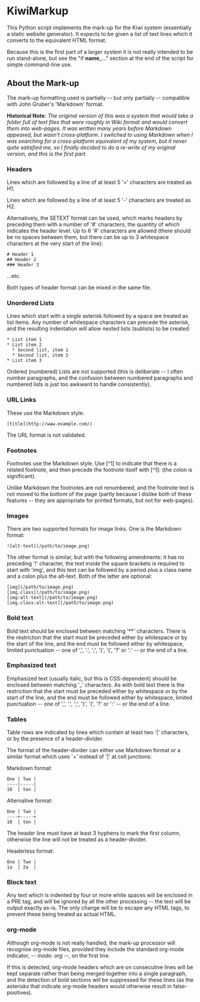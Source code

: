 # KiwiMarkup

This Python script implements the mark-up for the Kiwi system (essentially a
static website generator). It expects to be given a list of text lines
which it converts to the equivalent HTML format.

Because this is the first part of a larger system it is not really intended to
be run stand-alone, but see the "if __name___..." section at the end of the
script for simple command-line use.

## About the Mark-up

The mark-up formatting used is partially -- but only partially -- compatible
with John Gruber's 'Markdown' format.

**Historical Note**: _The original version of this was a system that would
take a folder full of text files that were roughly in Wiki format and would
convert them into web-pages. It was written many years before Markdown
appeared, but wasn't cross-platform. I switched to using Markdown when I was
searching for a cross-platform equivalent of my system, but it never quite
satisfied me, so I finally decided to do a re-write of my original version,
and this is the first part._

### Headers

Lines which are followed by a line of at least 5 '=' characters
are treated as H1.

Lines which are followed by a line of at least 5 '-' characters
are treated as H2.

Alternatively, the SETEXT format can be used, which marks headers by preceding
them with a number of '#' characters, the quantity of which indicates the
header level. Up to 6 '#' characters are allowed (there should be no spaces
between them, but there can be up to 3 whitespace characters at the very start
of the line):

    # Header 1
    ## Header 2
    ### Header 3

...etc.

Both types of header format can be mixed in the same file.

### Unordered Lists

Lines which start with a single asterisk followed by a space are treated as
list items. Any number of whitespace characters can precede the asterisk, and
the resulting indentation will allow nested lists (sublists) to be created:

    * List item 1
    * List item 2
      * Second list, item 1
      * Second list, item 2
    * List item 3

Ordered (numbered) Lists are not supported (this is deliberate -- I often
number paragraphs, and the confusion between numbered paragraphs and numbered
lists is just too awkward to handle consistently).

### URL Links

These use the Markdown style:

    [title](http://www.example.com/)

The URL format is not validated.

### Footnotes

Footnotes use the Markdown style. Use [^1] to indicate that there is a related
footnote, and then precede the footnote itself with [^1]: (the colon is
significant).

Unlike Markdown the footnotes are not renumbered, and the footnote text is not
moved to the bottom of the page (partly because I dislike both of these
features -- they are appropriate for printed formats, but not for web-pages).

### Images

There are two supported formats for image links. One is the Markdown format:

    ![alt-text](/path/to/image.png)

The other format is similar, but with the following amendments: it has no
preceding '!' character, the text inside the square brackets is required to
start with 'img', and this text can be followed by a period plus a class name
and a colon plus the alt-text. Both of the latter are optional:

    [img](/path/to/image.png)
    [img.class](/path/to/image.png)
    [img:alt-text](/path/to/image.png)
    [img.class:alt-text](/path/to/image.png)

### Bold text

Bold text should be enclosed between matching '**' characters. There is the
restriction that the start must be preceded either by whitespace or by the
start of the line, and the end must be followed either by whitespace, limited
punctuation -- one of ',', '.', ';', ')', '(', '?' or ':' -- or the end of a
line.

### Emphasized text

Emphasized text (usually italic, but this is CSS-dependent) should be enclosed
between matching '_' characters. As with bold text there is the restriction
that the start must be preceded either by whitespace or by the start of the
line, and the end must be followed either by whitespace, limited punctuation
-- one of ',', '.', ';', ')', '(', '?' or ':' -- or the end of a line.

### Tables

Table rows are indicated by lines which contain at least two '|' characters,
or by the presence of a header-divider.

The format of the header-divider can either use Markdown format or a similar
format which uses '+' instead of '|' at cell junctions:

Markdown format:

    One | Two |
    ----|-----|
    10  | ten |

Alternative format:

    One | Two |
    ----+-----+
    10  | ten |

The header line must have at least 3 hyphens to mark the first column,
otherwise the line will not be treated as a header-divider.

Headerless format:

    One | Two |
    1a  | 2a  |

### Block text

Any text which is indented by four or more white spaces will be enclosed in a
PRE tag, and will be ignored by all the other processing -- the text will be
output exactly as-is. The only change will be to escape any HTML tags, to
prevent these being treated as actual HTML.

### org-mode

Although org-mode is not really handled, the mark-up processor will recognise
org-mode files, provided they include the standard org-mode indicator,
-*- mode: org -*-, on the first line.

If this is detected, org-mode headers which are on consecutive lines will be
kept separate rather than being merged together into a single paragraph, and
the detection of bold sections will be suppressed for these lines (as the
asterisks that indicate org-mode headers would otherwise result in
false-positives).


